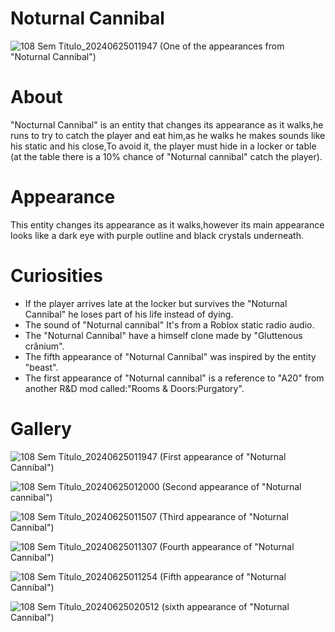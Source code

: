 # Noturnal Cannibal
![108 Sem Título_20240625011947](https://github.com/Redstel/Lunar-rooms-wiki/assets/168801295/96871b2a-c22e-4b69-b873-603c9b8daca8)
(One of the appearances from "Noturnal Cannibal")

# About
"Nocturnal Cannibal" is an entity that changes its appearance as it walks,he runs to try to catch the player and eat him,as he walks he makes sounds like his static and his close,To avoid it, the player must hide in a locker or table (at the table there is a 10% chance of "Noturnal cannibal" catch the player).

# Appearance
This entity changes its appearance as it walks,however its main appearance looks like a dark eye with purple outline and black crystals underneath.

# Curiosities
- If the player arrives late at the locker but survives the "Noturnal Cannibal" he loses part of his life instead of dying.
- The sound of "Noturnal cannibal" It's from a Roblox static radio audio.
- The "Noturnal Cannibal" have a himself clone made by "Gluttenous crânium".
- The fifth appearance of "Noturnal Cannibal" was inspired by the entity "beast".
- The first appearance of "Noturnal cannibal" is a reference to "A20" from another R&D mod called:"Rooms & Doors:Purgatory".

# Gallery
![108 Sem Título_20240625011947](https://github.com/Redstel/Lunar-rooms-wiki/assets/168801295/26371901-f9cc-4f1a-a8ff-ed3894fb98ca)
(First appearance of "Noturnal Cannibal")

![108 Sem Título_20240625012000](https://github.com/Redstel/Lunar-rooms-wiki/assets/168801295/14ab177c-1c0b-4d19-8260-a48533a67c7e)
(Second appearance of "Noturnal cannibal")

![108 Sem Título_20240625011507](https://github.com/Redstel/Lunar-rooms-wiki/assets/168801295/7951ab57-7e81-471b-8fc4-c0f304738f07)
(Third appearance of "Noturnal Cannibal")

![108 Sem Título_20240625011307](https://github.com/Redstel/Lunar-rooms-wiki/assets/168801295/5bb76f9d-cce5-4f46-958d-59bc7f0eaacd)
(Fourth appearance of "Noturnal Cannibal")

![108 Sem Título_20240625011254](https://github.com/Redstel/Lunar-rooms-wiki/assets/168801295/84dfc777-29e3-4f00-9823-ac188f71d9c3)
(Fifth appearance of "Noturnal Cannibal")

![108 Sem Título_20240625020512](https://github.com/Redstel/Lunar-rooms-wiki/assets/168801295/db1feeff-1d62-4849-a6c0-7b00de54058d)
(sixth appearance of "Noturnal Cannibal")



